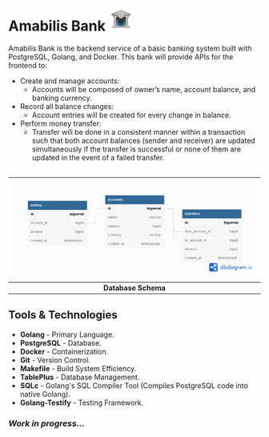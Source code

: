 # Amabilis Bank ![Bank Icon](https://github.com/EmediongFrancis/Amabilis-Bank/blob/main/assets/Bank.png)

Amabilis Bank is the backend service of a basic banking system built with PostgreSQL, Golang, and Docker. This bank will provide APIs for the frontend to:
- Create and manage accounts:
  - Accounts will be composed of owner&rsquo;s name, account balance, and banking currency.
- Record all balance changes:
  - Account entries will be created for every change in balance.
- Perform money transfer:
  - Transfer will be done in a consistent manner within a transaction such that both account balances (sender and receiver) are updated simultaneously if the transfer is successful or none of them are updated in the event of a failed transfer. <br><br>

| ![Database Schema](https://github.com/EmediongFrancis/Amabilis-Bank/blob/main/assets/Amabilis%20Bank.png) |
|:--:|
| <b> Database Schema </b>

## Tools & Technologies
* <b>Golang</b> - Primary Language.
* <b>PostgreSQL</b> - Database.
* <b>Docker</b> - Containerization.
* <b>Git</b> - Version Control.
* <b>Makefile</b> - Build System Efficiency.
* <b>TablePlus</b> - Database Management.
* <b>SQLc</b> - Golang's SQL Compiler Tool (Compiles PostgreSQL code into native Golang).
* <b>Golang-Testify</b> - Testing Framework.

<h3><i>Work in progress...</i></h3>

